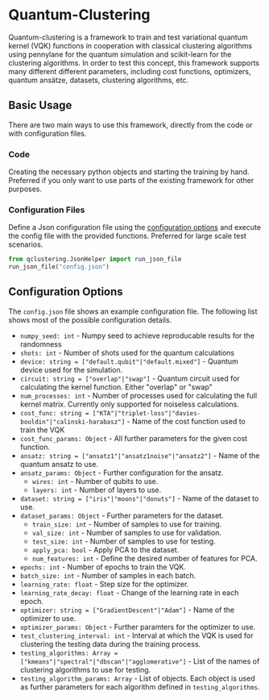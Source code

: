 # Quantum-Clustering

Quantum-clustering is a framework to train and test variational quantum kernel (VQK) functions in cooperation with classical clustering algorithms using pennylane for the quantum simulation and scikit-learn for the clustering algorithms. In order to test this concept, this framework supports many different different parameters, including cost functions, optimizers, quantum ansätze, datasets, clustering algorithms, etc.

## Basic Usage

There are two main ways to use this framework, directly from the code or with configuration files.

### Code

Creating the necessary python objects and starting the training by hand. Preferred if you only want to use parts of the existing framework for other purposes.

### Configuration Files

Define a Json configuration file using the [configuration options](##configuration-options) and execute the config file with the provided functions. Preferred for large scale test scenarios.

```python
from qclustering.JsonHelper import run_json_file
run_json_file("config.json")
```

## Configuration Options

The ```config.json``` file shows an example configuration file. The following list shows most of the possible configuration details.

- ```numpy_seed: int``` - Numpy seed to achieve reproducable results for the randomness
- ```shots: int``` - Number of shots used for the quantum calculations
- ```device: string = ["default.qubit"|"default.mixed"]``` - Quantum device used for the simulation.
- ```circuit: string = ["overlap"|"swap"]``` - Quantum circuit used for calculating the kernel function. Either "overlap" or "swap"
- ```num_processes: int``` - Number of processes used for calculating the full kernel matrix. Currently only supported for noiseless calculations.
- ```cost_func: string = ["KTA"|"triplet-loss"|"davies-bouldin"|"calinski-harabasz"]``` - Name of the cost function used to train the VQK
- ```cost_func_params: Object``` - All further parameters for the given cost function.
- ```ansatz: string = ["ansatz1"|"ansatz1noise"|"ansatz2"]``` - Name of the quantum ansatz to use.
- ```ansatz_params: Object``` - Further configuration for the ansatz.
  - ```wires: int``` - Number of qubits to use.
  - ```layers: int``` - Number of layers to use.
- ```dataset: string = ["iris"|"moons"|"donuts"]``` - Name of the dataset to use.
- ```dataset_params: Object``` - Further parameters for the dataset.
  - ```train_size: int``` - Number of samples to use for training.
  - ```val_size: int``` - Number of samples to use for validation.
  - ```test_size: int``` - Number of samples to use for testing.
  - ```apply_pca: bool``` - Apply PCA to the dataset.
  - ```num_features: int``` - Define the desired number of features for PCA.
- ```epochs: int``` - Number of epochs to train the VQK.
- ```batch_size: int``` - Number of samples in each batch.
- ```learning_rate: float``` - Step size for the optimizer.
- ```learning_rate_decay: float``` - Change of the learning rate in each epoch.
- ```optimizer: string = ["GradientDescent"|"Adam"]``` - Name of the optimizer to use.
- ```optimizer_params: Object``` - Further paramters for the optimizer to use.
- ```test_clustering_interval: int``` - Interval at which the VQK is used for clustering the testing data during the training process.
- ```testing_algorithms: Array = ["kmeans"|"spectral"|"dbscan"|"agglomerative"]``` - List of the names of clustering algorithms to use for testing.
- ```testing_algorithm_params: Array``` - List of objects. Each object is used as further parameters for each algorithm defined in ```testing_algorithms```.
